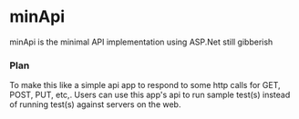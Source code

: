 # minApi
minApi is the minimal API implementation using ASP.Net still gibberish

### Plan
To make this like a simple api app to respond to some http calls for GET, POST, PUT, etc,. Users can use this app's api to run sample test(s) instead of running test(s) against servers on the web.
